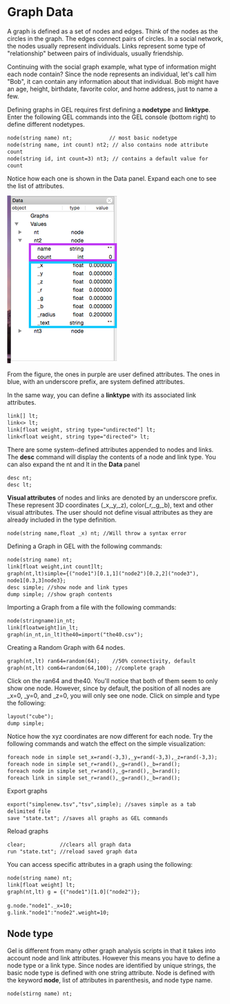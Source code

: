 # Graph Data

A graph is defined as a set of nodes and edges. Think of the nodes as the circles in the graph. The edges connect pairs of circles. In a social network, the nodes usually represent individuals. Links represent some type of "relationship" between pairs of individuals, usually friendship. 

Continuing with the social graph example, what type of information might each node contain? Since the node represents an individual, let's call him "Bob", it can contain any information about that individual. Bob might have an age, height, birthdate, favorite color, and home address, just to name a few. 

Defining graphs in GEL requires first defining a **nodetype** and **linktype**. Enter the following GEL commands into the GEL console (bottom right) to define different nodetypes.

```
node(string name) nt;            // most basic nodetype
node(string name, int count) nt2; // also contains node attribute count
node(string id, int count=3) nt3; // contains a default value for count
```

Notice how each one is shown in the Data panel. Expand each one to see the list of attributes.

![](img22.png)

From the figure, the ones in purple are user defined attributes. The ones in blue, with an underscore prefix, are system defined attributes. 

In the same way, you can define a **linktype** with its associated link attributes.

```
link[] lt;
link<> lt;
link[float weight, string type="undirected"] lt;
link<float weight, string type="directed"> lt;
```

There are some system-defined attributes appended to nodes and links. The **desc** command will display the contents of a node and link type. You can also expand the nt and lt in the **Data** panel

```
desc nt;
desc lt;
```

**Visual attributes** of nodes and links are denoted by an underscore prefix. These represent 3D coordinates (_x,_y,_z), color(_r,_g,_b), text and other visual attributes. The user should not define visual attributes as they are already included in the type definition.

```
node(string name,float _x) nt; //Will throw a syntax error
```

Defining a Graph in GEL with the following commands:

```
node(string name) nt;
link[float weight,int count]lt;
graph(nt,lt)simple={("node1")[0.1,1]("node2")[0.2,2]("node3"),
node1[0.3,3]node3};
desc simple; //show node and link types
dump simple; //show graph contents
```

Importing a Graph from a file with the following commands:

```
node(stringname)in_nt;
link[floatweight]in_lt;
graph(in_nt,in_lt)the40=import("the40.csv");
```

Creating a Random Graph with 64 nodes.

```
graph(nt,lt) ran64=random(64);    //50% connectivity, default
graph(nt,lt) com64=random(64,100); //complete graph
```

Click on the ran64 and the40. You'll notice that both of them seem to only show one node. However, since by default, the position of all nodes are _x=0, _y=0, and _z=0, you will only see one node. Click on simple and type the following:

```
layout("cube");
dump simple;
```

Notice how the xyz coordinates are now different for each node. Try the following commands and watch the effect on the simple visualization:

```
foreach node in simple set_x=rand(-3,3),_y=rand(-3,3),_z=rand(-3,3);
foreach node in simple set_r=rand(),_g=rand(),_b=rand();
foreach node in simple set_r=rand(),_g=rand(),_b=rand();
foreach link in simple set_r=rand(),_g=rand(),_b=rand();
```

Export graphs
```
export("simplenew.tsv","tsv",simple); //saves simple as a tab delimited file
save "state.txt"; //saves all graphs as GEL commands
```

Reload graphs

```
clear;           //clears all graph data
run "state.txt"; //reload saved graph data
```

You can access specific attributes in a graph using the following:
```
node(string name) nt;
link[float weight] lt;
graph(nt,lt) g = {("node1")[1.0]("node2")};

g.node."node1"._x=10;
g.link."node1":"node2".weight=10;
```

Node type
---
Gel is different from many other graph analysis scripts in that it takes into account node and link attributes. However this means you have to define a node type or a link type. Since nodes are identified by unique strings, the basic node type is defined with one string attribute. Node is defined with the keyword **node**, list of attributes in parenthesis, and node type name. 

```
node(stirng name) nt;
```


